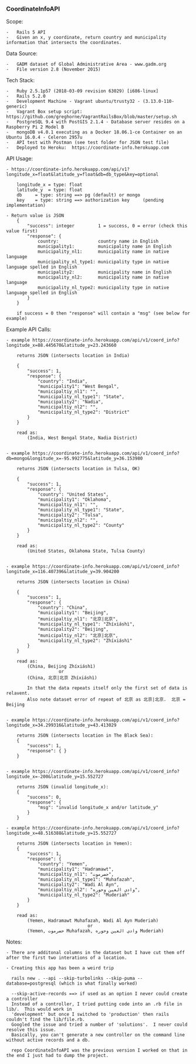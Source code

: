 ### CoordinateInfoAPI

Scope:

	-   Rails 5 API
	-   Given an x, y coordinate, return country and municipality information that intersects the coordinates.


Data Source:

	-   GADM dataset of Global Administrative Area - www.gadm.org
	-   File version 2.8 (November 2015)


Tech Stack:

	-   Ruby 2.5.1p57 (2018-03-09 revision 63029) [i686-linux]
	-   Rails 5.2.0
	-   Development Machine - Vagrant ubuntu/trusty32 - (3.13.0-110-generic)
	-   Vagrant Box setup script: https://github.com/greghorne/VagrantRailsBox/blob/master/setup.sh
	-   PostgreSQL 9.4 with PostGIS 2.1.4 - Database server resides on a Raspberry Pi 2 Model B
	-   mongoDB v4.0.1 executing as a Docker 18.06.1-ce Container on an Ubuntu 16.0.4 - Celeron 2957u
    -   API test with Postman (see test folder for JSON test file)
    -   Deployed to Heroku:  https://coordinate-info.herokuapp.com
 

API Usage:

    - https://coordinate-info.herokuapp.com/api/v1?longitude_x=float&latitude_y=float&db=db_type&key=optional

        longitude_x = type: float 
        latitude_y  = type: float 
        db     = type: string ==> pg (default) or mongo 
        key    = type: string ==> authorization key     (pending implementation)

    - Return value is JSON
        {
            "success": integer         1 = success, 0 = error (check this value first)
            "response": {
                country:               country name in English
                municipality1:         municipality name in English
                municipality_nl1:      municipality name in native language
                municipality_nl_type1: municipality type in native language spelled in English
                municipality2:         municipality name in English
                municipality_nl2:      municipality name in native language
                municipality_nl_type2: municipality type in native language spelled in English
            }
        }

        if success = 0 then "response" will contain a "msg" (see below for example)

Example API Calls:

    - example https://coordinate-info.herokuapp.com/api/v1/coord_info?longitude_x=88.445670&latitude_y=23.243660

        returns JSON (intersects location in India)

        {
            "success": 1,
            "response": {
                "country": "India",
                "municipality1": "West Bengal",
                "municipaltiy_nl1": "",
                "municipality_nl_type1": "State",
                "municipality2": "Nadia",
                "municipaltiy_nl2": "",
                "municipality_nl_type2": "District"
            }
        }

        read as:
            (India, West Bengal State, Nadia District)


    - example https://coordinate-info.herokuapp.com/api/v1/coord_info?db=mongo&longitude_x=-95.992775&latitude_y=36.153980

        returns JSON (intersects location in Tulsa, OK)

        {
            "success": 1,
            "response": {
                "country": "United States",
                "municipality1": "Oklahoma",
                "municipaltiy_nl1": "",
                "municipality_nl_type1": "State",
                "municipality2": "Tulsa",
                "municipaltiy_nl2": "",
                "municipality_nl_type2": "County"
            }
        }

        read as:
            (United States, Oklahoma State, Tulsa County)


    - example https://coordinate-info.herokuapp.com/api/v1/coord_info?longitude_x=116.407396&latitude_y=39.904200

        returns JSON (intersects location in China)

        {
            "success": 1,
            "response": {
                "country": "China",
                "municipality1": "Beijing",
                "municipaltiy_nl1": "北京|北京",
                "municipality_nl_type1": "Zhíxiáshì",
                "municipality2": "Beijing",
                "municipaltiy_nl2": "北京|北京",
                "municipality_nl_type2": "Zhíxiáshì"
            }
        }

        read as:
            (China, Beijing Zhíxiáshì)
                        or
            (China, 北京|北京 Zhíxiáshì)

            In that the data repeats itself only the first set of data is relavent.
            Also note dataset error of repeat of 北京 as 北京|北京.  北京 = Beijing


    - example https://coordinate-info.herokuapp.com/api/v1/coord_info?longitude_x=34.299316&latitude_y=43.413029

        returns JSON (intersects location in The Black Sea):
        {
            "success": 1,
            "response": { }
        }


    - example https://coordinate-info.herokuapp.com/api/v1/coord_info?longitude_x=-200&latitude_y=15.552727

        returns JSON (invalid longitude_x):
        {
            "success": 0,
            "response": {
                "msg": "invalid longitude_x and/or latitude_y"
            }
        }

    - example https://coordinate-info.herokuapp.com/api/v1/coord_info?longitude_x=48.516388&latitude_y=15.552727

        returns JSON (intersects location in Yemen): 
        {
            "success": 1,
            "response": {
                "country": "Yemen",
                "municipality1": "Hadramawt",
                "municipaltiy_nl1": "حضرموت",
                "municipality_nl_type1": "Muhafazah",
                "municipality2": "Wadi Al Ayn",
                "municipaltiy_nl2": "وادي العين وحوره",
                "municipality_nl_type2": "Muderiah"
            }
        }

        read as:
            (Yemen, Hadramawt Muhafazah, Wadi Al Ayn Muderiah) 
                                   or
            (Yemen, حضرموت Muhafazah, وادي العين وحوره Muderiah)


Notes:

    - There are additonal columns in the dataset but I have cut them off after the first two interations of a location.

    - Creating this app has been a weird trip
      
      rails new . --api --skip-turbolinks --skip-puma --database=postgresql (which is what finally worked)

      --skip-active-records ==> if used as an option I never could create a controller 
      Instead of a controller, I tried putting code into an .rb file in lib/.  This would work in
      'development' but once I switched to 'production' then rails couldn't find the lib/file.rb.
      Googled the issue and tried a number of 'solutions'.  I never could resolve this issue.
      Basically, you can't generate a new controller on the command line without active records and a db.

      repo CoordinateInfoAPI was the previous version I worked on that in the end I just had to dump the project.

